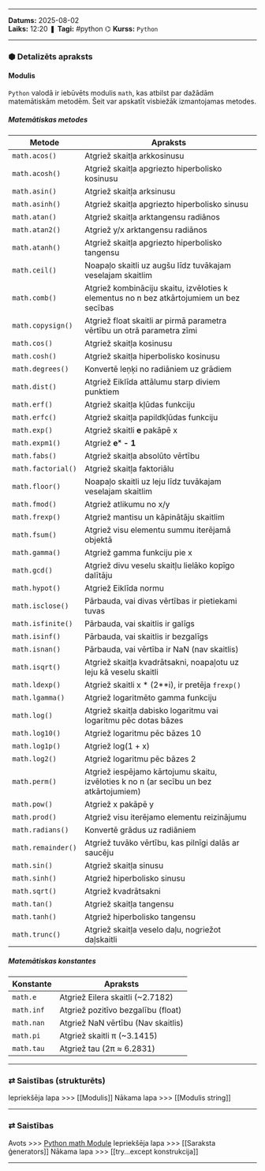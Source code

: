 ___

**Datums:** 2025-08-02   
**Laiks:** 12:20 
❚ **Tagi:** #python 
⌬ **Kurss:**  `Python`

---
### ⬢ Detalizēts apraksts
#### Modulis

`Python` valodā ir iebūvēts modulis `math`, kas atbilst par dažādām matemātiskām metodēm.
Šeit var apskatīt visbiežāk izmantojamas metodes.

##### Matemātiskas metodes

| Metode             | Apraksts                                                                                 |
| ------------------ | ---------------------------------------------------------------------------------------- |
| `math.acos()`      | Atgriež skaitļa arkkosinusu                                                              |
| `math.acosh()`     | Atgriež skaitļa apgriezto hiperbolisko kosinusu                                          |
| `math.asin()`      | Atgriež skaitļa arksinusu                                                                |
| `math.asinh()`     | Atgriež skaitļa apgriezto hiperbolisko sinusu                                            |
| `math.atan()`      | Atgriež skaitļa arktangensu radiānos                                                     |
| `math.atan2()`     | Atgriež y/x arktangensu radiānos                                                         |
| `math.atanh()`     | Atgriež skaitļa apgriezto hiperbolisko tangensu                                          |
| `math.ceil()`      | Noapaļo skaitli uz augšu līdz tuvākajam veselajam skaitlim                               |
| `math.comb()`      | Atgriež kombināciju skaitu, izvēloties k elementus no n bez atkārtojumiem un bez secības |
| `math.copysign()`  | Atgriež float skaitli ar pirmā parametra vērtību un otrā parametra zīmi                  |
| `math.cos()`       | Atgriež skaitļa kosinusu                                                                 |
| `math.cosh()`      | Atgriež skaitļa hiperbolisko kosinusu                                                    |
| `math.degrees()`   | Konvertē leņķi no radiāniem uz grādiem                                                   |
| `math.dist()`      | Atgriež Eiklīda attālumu starp diviem punktiem                                           |
| `math.erf()`       | Atgriež skaitļa kļūdas funkciju                                                          |
| `math.erfc()`      | Atgriež skaitļa papildkļūdas funkciju                                                    |
| `math.exp()`       | Atgriež skaitli **e** pakāpē x                                                           |
| `math.expm1()`     | Atgriež **eˣ - 1**                                                                       |
| `math.fabs()`      | Atgriež skaitļa absolūto vērtību                                                         |
| `math.factorial()` | Atgriež skaitļa faktoriālu                                                               |
| `math.floor()`     | Noapaļo skaitli uz leju līdz tuvākajam veselajam skaitlim                                |
| `math.fmod()`      | Atgriež atlikumu no x/y                                                                  |
| `math.frexp()`     | Atgriež mantisu un kāpinātāju skaitlim                                                   |
| `math.fsum()`      | Atgriež visu elementu summu iterējamā objektā                                            |
| `math.gamma()`     | Atgriež gamma funkciju pie x                                                             |
| `math.gcd()`       | Atgriež divu veselu skaitļu lielāko kopīgo dalītāju                                      |
| `math.hypot()`     | Atgriež Eiklīda normu                                                                    |
| `math.isclose()`   | Pārbauda, vai divas vērtības ir pietiekami tuvas                                         |
| `math.isfinite()`  | Pārbauda, vai skaitlis ir galīgs                                                         |
| `math.isinf()`     | Pārbauda, vai skaitlis ir bezgalīgs                                                      |
| `math.isnan()`     | Pārbauda, vai vērtība ir NaN (nav skaitlis)                                              |
| `math.isqrt()`     | Atgriež skaitļa kvadrātsakni, noapaļotu uz leju kā veselu skaitli                        |
| `math.ldexp()`     | Atgriež skaitli x * (2**i), ir pretēja `frexp()`                                         |
| `math.lgamma()`    | Atgriež logaritmēto gamma funkciju                                                       |
| `math.log()`       | Atgriež skaitļa dabisko logaritmu vai logaritmu pēc dotas bāzes                          |
| `math.log10()`     | Atgriež logaritmu pēc bāzes 10                                                           |
| `math.log1p()`     | Atgriež log(1 + x)                                                                       |
| `math.log2()`      | Atgriež logaritmu pēc bāzes 2                                                            |
| `math.perm()`      | Atgriež iespējamo kārtojumu skaitu, izvēloties k no n (ar secību un bez atkārtojumiem)   |
| `math.pow()`       | Atgriež x pakāpē y                                                                       |
| `math.prod()`      | Atgriež visu iterējamo elementu reizinājumu                                              |
| `math.radians()`   | Konvertē grādus uz radiāniem                                                             |
| `math.remainder()` | Atgriež tuvāko vērtību, kas pilnīgi dalās ar saucēju                                     |
| `math.sin()`       | Atgriež skaitļa sinusu                                                                   |
| `math.sinh()`      | Atgriež hiperbolisko sinusu                                                              |
| `math.sqrt()`      | Atgriež kvadrātsakni                                                                     |
| `math.tan()`       | Atgriež skaitļa tangensu                                                                 |
| `math.tanh()`      | Atgriež hiperbolisko tangensu                                                            |
| `math.trunc()`     | Atgriež skaitļa veselo daļu, nogriežot daļskaitli                                        |

##### Matemātiskas konstantes

|Konstante|Apraksts|
|---|---|
|`math.e`|Atgriež Eilera skaitli (~2.7182)|
|`math.inf`|Atgriež pozitīvo bezgalību (float)|
|`math.nan`|Atgriež NaN vērtību (Nav skaitlis)|
|`math.pi`|Atgriež skaitli π (~3.1415)|
|`math.tau`|Atgriež tau (2π ≈ 6.2831)|

---
### ⇄ Saistības (strukturēts)

Iepriekšēja lapa >>> [[Modulis]]
Nākama lapa >>> [[Modulis string]]

---
### ⇄ Saistības

Avots >>> [Python math Module](https://www.w3schools.com/python/module_math.asp)
Iepriekšēja lapa >>> [[Saraksta ģenerators]]
Nākama lapa >>> [[try...except konstrukcija]]

___